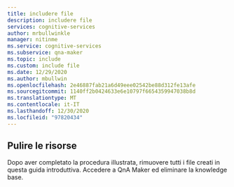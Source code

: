 ```yaml
---
title: includere file
description: includere file
services: cognitive-services
author: mrbullwinkle
manager: nitinme
ms.service: cognitive-services
ms.subservice: qna-maker
ms.topic: include
ms.custom: include file
ms.date: 12/29/2020
ms.author: mbullwin
ms.openlocfilehash: 2e46887fab21a6d49eee02542be88d312fe13afe
ms.sourcegitcommit: 1140ff2b0424633e6e10797f6654359947038b8d
ms.translationtype: MT
ms.contentlocale: it-IT
ms.lasthandoff: 12/30/2020
ms.locfileid: "97820434"
---
```

## <a name="clean-up-resources"></a>Pulire le risorse

Dopo aver completato la procedura illustrata, rimuovere tutti i file creati in questa guida introduttiva. Accedere a QnA Maker ed eliminare la knowledge base.
